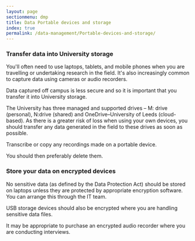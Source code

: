 ```yaml
---
layout: page
sectionmenu: dmp
title: Data Portable devices and storage
index: true
permalink: /data-management/Portable-devices-and-storage/
---
```


### Transfer data into University storage

You'll often need to use laptops, tablets, and mobile phones when you are travelling or undertaking research in the field. It's also increasingly common to capture data using cameras or audio recorders.

Data captured off campus is less secure and so it is important that you transfer it into University storage.

The University has three managed and supported drives – M: drive (personal), N:drive (shared) and OneDrive–University of Leeds (cloud-based). As there is a greater risk of loss when using your own devices, you should transfer any data generated in the field to these drives as soon as possible.

Transcribe or copy any recordings made on a portable device. 

You should then preferably delete them.

### Store your data on encrypted devices

No sensitive data (as defined by the Data Protection Act) should be stored on laptops unless they are protected by appropriate encryption software. You can arrange this through the IT team.

USB storage devices should also be encrypted where you are handling sensitive data files.

It may be appropriate to purchase an encrypted audio recorder where you are conducting interviews.
